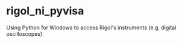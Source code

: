 # rigol_ni_pyvisa
Using Python for Windows to access Rigol's instruments (e.g. digital oscilloscopes)
